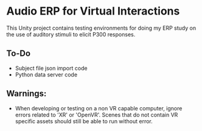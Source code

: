 # Audio ERP for Virtual Interactions

This Unity project contains testing environments for doing my
ERP study on the use of auditory stimuli to elicit P300 responses.

## To-Do
* Subject file json import code
* Python data server code


## Warnings:
* When developing or testing on a non VR capable computer, 
  ignore errors related to 'XR' or 'OpenVR'. Scenes that do
  not contain VR specific assets should still be able to run
  without error.
